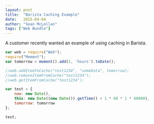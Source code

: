 ```yaml
---
layout: post
title:  "Barista Caching Example"
date:   2015-04-04
author: "Sean McLellan"
tags: ["Web Bundle"]
---
```


A customer recently wanted an example of using caching in Barista.

```javascript
var web = require("Web");
require("Moment");
var tomorrow = moment().add(1, 'hours').toDate();

//web.addItemToCache("test1234", "someData", tomorrow);
//web.removeItemFromCache("test1234");
//web.getItemFromCache("test1234");

var test = {
    now: new Date(),
    this: new Date((new Date()).getTime() + 1 * 60 * 1 * 60000),
    tomorrow: tomorrow
};

test;
```